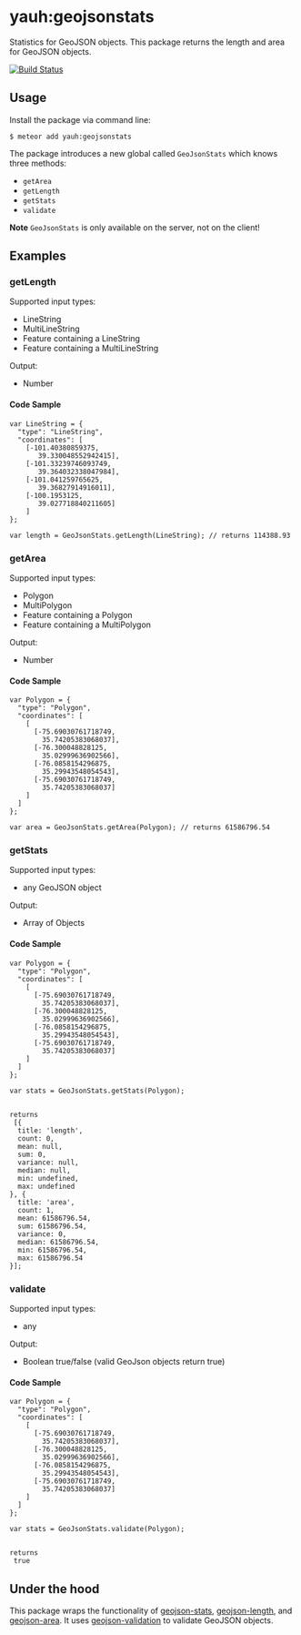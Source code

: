 yauh:geojsonstats
=================

Statistics for GeoJSON objects. This package returns the length and area
for GeoJSON objects.

[![Build Status](https://travis-ci.org/yauh/geojsonstats.svg?branch=master)](https://travis-ci.org/yauh/geojsonstats)


Usage
-----

Install the package via command line:

    $ meteor add yauh:geojsonstats

The package introduces a new global called `GeoJsonStats` which knows
three methods:

-   `getArea`
-   `getLength`
-   `getStats`
-   `validate`

**Note** `GeoJsonStats` is only available on the server, not on the
client!

Examples
--------

### getLength

Supported input types:

-   LineString
-   MultiLineString
-   Feature containing a LineString
-   Feature containing a MultiLineString

Output:

-   Number

#### Code Sample

    var LineString = {
      "type": "LineString",
      "coordinates": [
        [-101.40380859375,
           39.330048552942415],
        [-101.33239746093749,
           39.364032338047984],
        [-101.041259765625,
           39.36827914916011],
        [-100.1953125,
           39.027718840211605]
        ]
    };

    var length = GeoJsonStats.getLength(LineString); // returns 114388.93

### getArea

Supported input types:

-   Polygon
-   MultiPolygon
-   Feature containing a Polygon
-   Feature containing a MultiPolygon

Output:

-   Number

#### Code Sample

    var Polygon = {
      "type": "Polygon",
      "coordinates": [
        [
          [-75.69030761718749,
            35.74205383068037],
          [-76.300048828125,
            35.02999636902566],
          [-76.0858154296875,
            35.29943548054543],
          [-75.69030761718749,
            35.74205383068037]
        ]
      ]
    };

    var area = GeoJsonStats.getArea(Polygon); // returns 61586796.54

### getStats

Supported input types:

-   any GeoJSON object

Output:

-   Array of Objects

#### Code Sample

    var Polygon = {
      "type": "Polygon",
      "coordinates": [
        [
          [-75.69030761718749,
            35.74205383068037],
          [-76.300048828125,
            35.02999636902566],
          [-76.0858154296875,
            35.29943548054543],
          [-75.69030761718749,
            35.74205383068037]
        ]
      ]
    };

    var stats = GeoJsonStats.getStats(Polygon);


    returns
     [{
      title: 'length',
      count: 0,
      mean: null,
      sum: 0,
      variance: null,
      median: null,
      min: undefined,
      max: undefined
    }, {
      title: 'area',
      count: 1,
      mean: 61586796.54,
      sum: 61586796.54,
      variance: 0,
      median: 61586796.54,
      min: 61586796.54,
      max: 61586796.54
    }];

### validate

Supported input types:

-   any

Output:

-   Boolean true/false (valid GeoJson objects return true)

#### Code Sample

    var Polygon = {
      "type": "Polygon",
      "coordinates": [
        [
          [-75.69030761718749,
            35.74205383068037],
          [-76.300048828125,
            35.02999636902566],
          [-76.0858154296875,
            35.29943548054543],
          [-75.69030761718749,
            35.74205383068037]
        ]
      ]
    };

    var stats = GeoJsonStats.validate(Polygon);


    returns
     true



Under the hood
--------------

This package wraps the functionality of
[geojson-stats](https://www.npmjs.com/package/geojson-stats),
[geojson-length](https://www.npmjs.com/package/geojson-length), and
[geojson-area](https://www.npmjs.com/package/geojson-area). It uses
[geojson-validation](https://www.npmjs.com/package/geojson-validation)
to validate GeoJSON objects.
